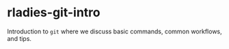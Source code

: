 # rladies-git-intro
Introduction to `git` where we discuss basic commands, common workflows, and tips.
